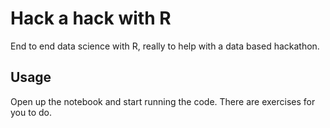 # Hack a hack with R

End to end data science with R, really to help with a data based hackathon.

## Usage

Open up the notebook and start running the code. There are exercises for you to do. 

